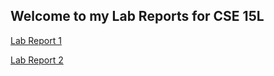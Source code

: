 ## Welcome to my Lab Reports for CSE 15L





[Lab Report 1](https://extraexabyte.github.io/cse15l-lab-reports/lab-report-1-week-2.html)

[Lab Report 2](lab-report-2-week-4.html)
